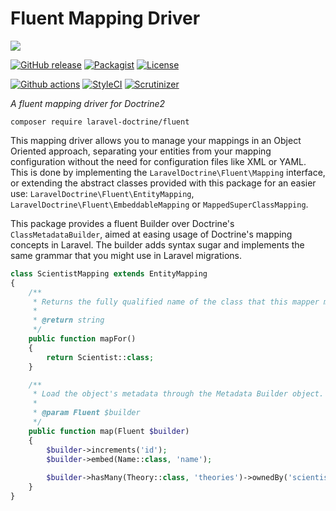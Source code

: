 # Fluent Mapping Driver

<img src="https://cloud.githubusercontent.com/assets/7728097/12727235/4f6ad3fa-c91c-11e5-9932-f0be9b473fa1.jpg"/>

[![GitHub release](https://img.shields.io/github/release/laravel-doctrine/fluent.svg?style=flat-square)](https://packagist.org/packages/laravel-doctrine/fluent)
[![Packagist](https://img.shields.io/packagist/dt/laravel-doctrine/fluent.svg?style=flat-square)](https://packagist.org/packages/laravel-doctrine/fluent)
[![License](https://img.shields.io/packagist/l/laravel-doctrine/fluent.svg?style=flat-square)](https://packagist.org/packages/laravel-doctrine/fluent)

[![Github actions](https://github.com/laravel-doctrine/fluent/workflows/CI/badge.svg?branch=1.x)](https://github.com/laravel-doctrine/fluent/actions?query=workflow%3ACI+branch%3A1.x)
[![StyleCI](https://styleci.io/repos/42745661/shield)](https://styleci.io/repos/42745661)
[![Scrutinizer](https://img.shields.io/scrutinizer/g/laravel-doctrine/fluent.svg?style=flat-square)](https://scrutinizer-ci.com/g/laravel-doctrine/fluent/)

*A fluent mapping driver for Doctrine2*

```
composer require laravel-doctrine/fluent
```

This mapping driver allows you to manage your mappings in an Object Oriented approach, separating your entities
from your mapping configuration without the need for configuration files like XML or YAML.
This is done by implementing the `LaravelDoctrine\Fluent\Mapping` interface, or extending the abstract classes
provided with this package for an easier use:
`LaravelDoctrine\Fluent\EntityMapping`, `LaravelDoctrine\Fluent\EmbeddableMapping` or `MappedSuperClassMapping`.

This package provides a fluent Builder over Doctrine's `ClassMetadataBuilder`, aimed at easing usage of
Doctrine's mapping concepts in Laravel. The builder adds syntax sugar and implements the same grammar that you
might use in Laravel migrations.

```php
class ScientistMapping extends EntityMapping
{
    /**
     * Returns the fully qualified name of the class that this mapper maps.
     *
     * @return string
     */
    public function mapFor()
    {
        return Scientist::class;
    }

    /**
     * Load the object's metadata through the Metadata Builder object.
     *
     * @param Fluent $builder
     */
    public function map(Fluent $builder)
    {
        $builder->increments('id');
        $builder->embed(Name::class, 'name');
 
        $builder->hasMany(Theory::class, 'theories')->ownedBy('scientist');
    }
}
```

